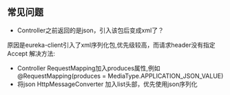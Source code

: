 ## 常见问题

- Controller之前返回的是json，引入该包后变成xml了？

原因是eureka-client引入了xml序列化包,优先级较高，而请求header没有指定Accept
解决方法:
- Controller RequestMapping加入produces属性,例如 @RequestMapping(produces = MediaType.APPLICATION_JSON_VALUE)
- 将json HttpMessageConverter 加入list头部，优先使用json序列化